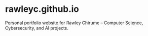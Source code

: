 # rawleyc.github.io
Personal portfolio website for Rawley Chirume – Computer Science, Cybersecurity, and AI projects.
